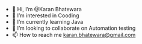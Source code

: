 - 👋 Hi, I’m @Karan Bhatewara
- 👀 I’m interested in Cooding
- 🌱 I’m currently learning Java
- 💞️ I’m looking to collaborate on Automation testing
- 📫 How to reach me karan.bhatewara@gmail.com

<!---
bhatewarak1/bhatewarak1 is a ✨ special ✨ repository because its `README.md` (this file) appears on your GitHub profile.
You can click the Preview link to take a look at your changes.
--->
